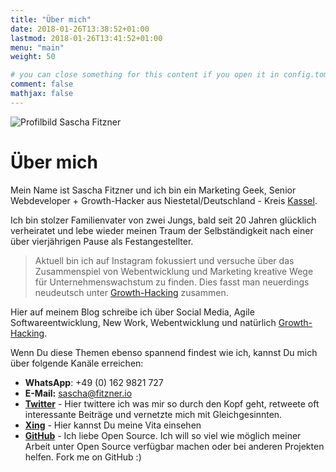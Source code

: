 ```yaml
---
title: "Über mich"
date: 2018-01-26T13:38:52+01:00
lastmod: 2018-01-26T13:41:52+01:00
menu: "main"
weight: 50

# you can close something for this content if you open it in config.toml.
comment: false
mathjax: false
---
```


![Profilbild Sascha Fitzner](/img/sascha-fitzner-foto.256x256.jpg)

# Über mich

Mein Name ist Sascha Fitzner und ich bin ein Marketing Geek, Senior Webdeveloper + Growth-Hacker aus Niestetal/Deutschland - Kreis [Kassel](https://goo.gl/Lkow2v).

Ich bin stolzer Familienvater von zwei Jungs, bald seit 20 Jahren glücklich verheiratet und lebe wieder meinen Traum der Selbständigkeit nach einer über vierjährigen Pause als Festangestellter.

> Aktuell bin ich auf Instagram fokussiert und versuche über das Zusammenspiel von Webentwicklung und Marketing kreative Wege für Unternehmenswachstum zu finden. Dies fasst man neuerdings neudeutsch unter [Growth-Hacking](../post/was-zum-teufel-ist-growth-hacking/) zusammen.

Hier auf meinem Blog schreibe ich über Social Media, Agile Softwareentwicklung, New Work, Webentwicklung und natürlich [Growth-Hacking](../post/was-zum-teufel-ist-growth-hacking/).

Wenn Du diese Themen ebenso spannend findest wie ich, kannst Du mich über folgende Kanäle erreichen:

* **WhatsApp**: +49 (0) 162 9821 727
* **E-Mail:** sascha@fitzner.io
* [**Twitter**](https://twitter.com/saschafitzner) - Hier twittere ich was mir so durch den Kopf geht, retweete oft interessante Beiträge und vernetzte mich mit Gleichgesinnten.
* [**Xing**](https://www.xing.com/profile/Sascha_Fitzner) - Hier kannst Du meine Vita einsehen
* [**GitHub**](https://github.com/SaschaFitzner) - Ich liebe Open Source. Ich will so viel wie möglich meiner Arbeit unter Open Source verfügbar machen oder bei anderen Projekten helfen. Fork me on GitHub :)



